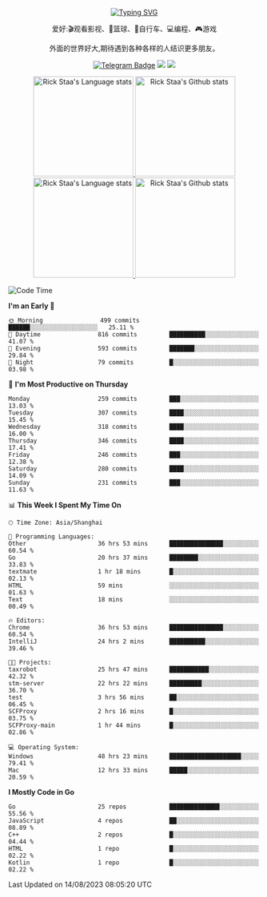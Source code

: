 <div align="center"> 

[![Typing SVG](https://readme-typing-svg.herokuapp.com?size=25&duration=2500&color=eeeeee&vCenter=true&width=200&height=40&lines=Hi+there+%F0%9F%91%8B%F0%9F%8F%BB;I'm+DanBai)](https://git.io/typing-svg)

爱好:🎬观看影视、🏀篮球、🚴自行车、💻编程、🎮游戏

外面的世界好大,期待遇到各种各样的人结识更多朋友。

[![Telegram Badge](https://img.shields.io/badge/-Telegram-blue?style=flat&logo=Telegram&logoColor=white)](https://t.me/danbai9420) 
[![](https://img.shields.io/badge/-Blog-brightgreen?style=flat&logo=Blogger&logoColor=white)](https://p00q.cn)
[![](https://img.shields.io/badge/-Email-red?style=flat&logo=Mail.Ru&logoColor=white)](mailto:danbai@88.com)
</div>

<!-- Light Mode -->
<div align="center"> 
<a href="https://github.com/anuraghazra/github-readme-stats#gh-light-mode-only">
<img height=200 src="https://github-readme-stats.vercel.app/api/top-langs/?username=danbai225&layout=compact&langs_count=10&hide_border=1&role=OWNER,COLLABORATOR#gh-light-mode-only" alt="Rick Staa's Language stats" />
</a>
<a href="https://github.com/anuraghazra/github-readme-stats#gh-light-mode-only">
<img height=200 src="https://github-readme-stats.vercel.app/api?username=danbai225&show_icons=true&count_private=true&line_height=28&hide_border=1&include_all_commits=true&card_width=450&role=OWNER,COLLABORATOR&exclude_repo=github-readme-stats#gh-light-mode-only" alt="Rick Staa's Github stats" />
</a>
</div>

<!-- Dark Mode -->
<div align="center"> 
<a href="https://github.com/anuraghazra/github-readme-stats#gh-dark-mode-only">
<img height=200 src="https://github-readme-stats.vercel.app/api/top-langs/?username=danbai225&layout=compact&langs_count=10&hide_border=1&role=OWNER,COLLABORATOR&theme=github_dark#gh-dark-mode-only" alt="Rick Staa's Language stats" />
</a>
<a href="https://github.com/anuraghazra/github-readme-stats#gh-dark-mode-only">
<img height=200 src="https://github-readme-stats.vercel.app/api?username=danbai225&show_icons=true&count_private=true&line_height=28&hide_border=1&include_all_commits=true&card_width=450&role=OWNER,COLLABORATOR&exclude_repo=github-readme-stats&theme=github_dark#gh-dark-mode-only" alt="Rick Staa's Github stats" />
</a>
</div>

<!--START_SECTION:waka-->
![Code Time](http://img.shields.io/badge/Code%20Time-875%20hrs%2015%20mins-blue)

**I'm an Early 🐤** 

```text
🌞 Morning                499 commits         ██████░░░░░░░░░░░░░░░░░░░   25.11 % 
🌆 Daytime                816 commits         ██████████░░░░░░░░░░░░░░░   41.07 % 
🌃 Evening                593 commits         ███████░░░░░░░░░░░░░░░░░░   29.84 % 
🌙 Night                  79 commits          █░░░░░░░░░░░░░░░░░░░░░░░░   03.98 % 
```
📅 **I'm Most Productive on Thursday** 

```text
Monday                   259 commits         ███░░░░░░░░░░░░░░░░░░░░░░   13.03 % 
Tuesday                  307 commits         ████░░░░░░░░░░░░░░░░░░░░░   15.45 % 
Wednesday                318 commits         ████░░░░░░░░░░░░░░░░░░░░░   16.00 % 
Thursday                 346 commits         ████░░░░░░░░░░░░░░░░░░░░░   17.41 % 
Friday                   246 commits         ███░░░░░░░░░░░░░░░░░░░░░░   12.38 % 
Saturday                 280 commits         ████░░░░░░░░░░░░░░░░░░░░░   14.09 % 
Sunday                   231 commits         ███░░░░░░░░░░░░░░░░░░░░░░   11.63 % 
```


📊 **This Week I Spent My Time On** 

```text
🕑︎ Time Zone: Asia/Shanghai

💬 Programming Languages: 
Other                    36 hrs 53 mins      ███████████████░░░░░░░░░░   60.54 % 
Go                       20 hrs 37 mins      ████████░░░░░░░░░░░░░░░░░   33.83 % 
textmate                 1 hr 18 mins        █░░░░░░░░░░░░░░░░░░░░░░░░   02.13 % 
HTML                     59 mins             ░░░░░░░░░░░░░░░░░░░░░░░░░   01.63 % 
Text                     18 mins             ░░░░░░░░░░░░░░░░░░░░░░░░░   00.49 % 

🔥 Editors: 
Chrome                   36 hrs 53 mins      ███████████████░░░░░░░░░░   60.54 % 
IntelliJ                 24 hrs 2 mins       ██████████░░░░░░░░░░░░░░░   39.46 % 

🐱‍💻 Projects: 
taxrobot                 25 hrs 47 mins      ███████████░░░░░░░░░░░░░░   42.32 % 
stm-server               22 hrs 22 mins      █████████░░░░░░░░░░░░░░░░   36.70 % 
test                     3 hrs 56 mins       ██░░░░░░░░░░░░░░░░░░░░░░░   06.45 % 
SCFProxy                 2 hrs 16 mins       █░░░░░░░░░░░░░░░░░░░░░░░░   03.75 % 
SCFProxy-main            1 hr 44 mins        █░░░░░░░░░░░░░░░░░░░░░░░░   02.86 % 

💻 Operating System: 
Windows                  48 hrs 23 mins      ████████████████████░░░░░   79.41 % 
Mac                      12 hrs 33 mins      █████░░░░░░░░░░░░░░░░░░░░   20.59 % 
```

**I Mostly Code in Go** 

```text
Go                       25 repos            ██████████████░░░░░░░░░░░   55.56 % 
JavaScript               4 repos             ██░░░░░░░░░░░░░░░░░░░░░░░   08.89 % 
C++                      2 repos             █░░░░░░░░░░░░░░░░░░░░░░░░   04.44 % 
HTML                     1 repo              █░░░░░░░░░░░░░░░░░░░░░░░░   02.22 % 
Kotlin                   1 repo              █░░░░░░░░░░░░░░░░░░░░░░░░   02.22 % 
```




 Last Updated on 14/08/2023 08:05:20 UTC
<!--END_SECTION:waka-->
